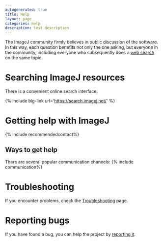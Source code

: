 ```yaml
---
autogenerated: true
title: Help
layout: page
categories: Help
description: test description
---
```



The ImageJ community firmly believes in public discussion of the software. In this way, each question benefits not only the one asking, but everyone in the community, including everyone who subsequently does a [web search](http://search.imagej.net/) on the same topic.

Searching ImageJ resources
==========================

There is a convenient online search interface:

{% include big-link url='https://search.imagej.net/' %}

Getting help with ImageJ
========================

{% include recommendedcontact%}


Ways to get help
----------------

There are several popular communication channels: {% include communication%}


Troubleshooting
===============

If you encounter problems, check the [Troubleshooting](Troubleshooting) page.

Reporting bugs
==============

If you have found a bug, you can help the project by [reporting it](Report_a_Bug).


